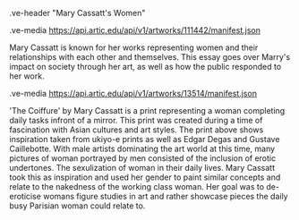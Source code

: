 .ve-header "Mary Cassatt's Women"

.ve-media https://api.artic.edu/api/v1/artworks/111442/manifest.json

Mary Cassatt is known for her works representing women and their relationships with each other and themselves. This essay goes over Marry's impact on society through her art, as well as how the public responded to her work.

.ve-media https://api.artic.edu/api/v1/artworks/13514/manifest.json

'The Coiffure' by Mary Cassatt is a print representing a woman completing daily tasks infront of a mirror. This print was created during a time of fascination with Asian cultures and art styles. The print above shows inspiration taken from ukiyo-e prints as well as Edgar Degas and Gustave Caillebotte. With male artists dominating the art world at this time, many pictures of woman portrayed by men consisted of the inclusion of erotic undertones. The sexulization of woman in their daily lives. Mary Cassatt took this as inspiration and used her gender to paint similar concepts and relate to the nakedness of the working class woman. Her goal was to de-eroticise womans figure studies in art and rather showcase pieces the daily busy Parisian woman could relate to.